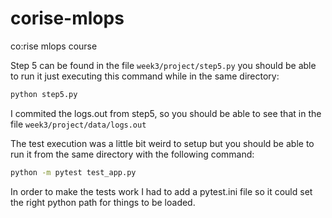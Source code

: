 # corise-mlops
co:rise mlops course

Step 5 can be found in the file `week3/project/step5.py` you should be able to run it just executing this command while in the same directory:

```bash
python step5.py
```

I commited the logs.out from step5, so you should be able to see that in the file `week3/project/data/logs.out`

The test execution was a little bit weird to setup but you should be able to run it from the same directory with the following command:
```bash
python -m pytest test_app.py
```
In order to make the tests work I had to add a pytest.ini file so it could set the right python path for things to be loaded.